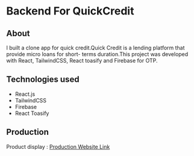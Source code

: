 # Backend For QuickCredit

## About

I built a clone app for quick credit.Quick Credit is a lending platform that provide micro loans for short- terms duration.This project was developed with React, TailwindCSS, React toasify and Firebase for OTP.

## Technologies used

- React.js
- TailwindCSS
- Firebase
- React Toasify


## Production
Product display : [Production Website Link](https://quick-credit-clone.vercel.app/)
